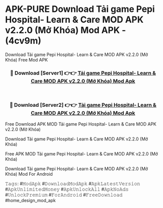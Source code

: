 # APK-PURE Download Tải game Pepi Hospital- Learn & Care MOD APK v2.2.0 (Mở Khóa) Mod APK - (4cv9m)
Download Tải game Pepi Hospital- Learn & Care MOD APK v2.2.0 (Mở Khóa) Free Mod APK

<div align="center">
<h3>🔴 Download [Server1] 👉👉 <a href="https://apk-comot.site?title=Tải_game_Pepi_Hospital-_Learn_&_Care_MOD_APK_v2.2.0_(Mở_Khóa)">Tải game Pepi Hospital- Learn & Care MOD APK v2.2.0 (Mở Khóa) Mod Apk</a></h3><br>

<h3>🔴 Download [Server2] 👉👉 <a href="https://apk-comot.site?title=Tải_game_Pepi_Hospital-_Learn_&_Care_MOD_APK_v2.2.0_(Mở_Khóa)">Tải game Pepi Hospital- Learn & Care MOD APK v2.2.0 (Mở Khóa) Mod Apk</a></h3>
</div>


Free Download APK MOD Tải game Pepi Hospital- Learn & Care MOD APK v2.2.0 (Mở Khóa)

Download Tải game Pepi Hospital- Learn & Care MOD APK v2.2.0 (Mở Khóa) 

Free APK MOD Tải game Pepi Hospital- Learn & Care MOD APK v2.2.0 (Mở Khóa) 

Download Tải game Pepi Hospital- Learn & Care MOD APK v2.2.0 (Mở Khóa) Mod For Android

𝚃𝚊𝚐𝚜: #𝙼𝚘𝚍𝙰𝚙𝚔 #𝙳𝚘𝚠𝚗𝚕𝚘𝚊𝚍𝙼𝚘𝚍𝙰𝚙𝚔 #𝙰𝚙𝚔𝙻𝚊𝚝𝚎𝚜𝚝𝚅𝚎𝚛𝚜𝚒𝚘𝚗 #𝙰𝚙𝚔𝚄𝚗𝚕𝚒𝚖𝚒𝚝𝚎𝚍𝙼𝚘𝚗𝚎𝚢 #𝙰𝚙𝚔𝚄𝚗𝚕𝚘𝚌𝚔𝙰𝚕𝚕 #𝙰𝚙𝚔𝙽𝚘𝙰𝚍𝚜 #𝚄𝚗𝚕𝚘𝚌𝚔𝙿𝚛𝚎𝚖𝚒𝚞𝚖 #𝙵𝚘𝚛𝙰𝚗𝚍𝚛𝚘𝚒𝚍 #𝙵𝚛𝚎𝚎𝙳𝚘𝚠𝚗𝚕𝚘𝚊𝚍 #home_design_mod_apk